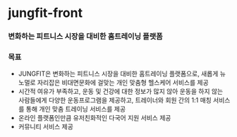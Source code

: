# jungfit-front

### 변화하는 피트니스 시장을 대비한 홈트레이닝 플랫폼

### 목표 

- JUNGFIT은 변화하는 피트니스 시장을 대비한 홈트레이닝 플랫폼으로, 새롭게 뉴노멀로 자리잡은 비대면문화에 걸맞는 개인 맞춤형 헬스케어 서비스를 제공
- 시간적 여유가 부족하고, 운동 및 건강에 대한 정보가 많지 않아 운동을 하지 않는 사람들에게 다양한 운동프로그램을 제공하고, 트레이너와 회원 간의 1:1 매칭 서비스를 통해 개인 맞춤 트레이닝 서비스를 제공
- 온라인 플랫폼인만큼 유저친화적인 다국어 지원 서비스 제공
- 커뮤니티 서비스 제공
